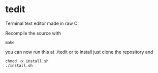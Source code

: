 # tedit
Terminal text editor made in raw C. 

Recompile the source with
```
make
```
you can now run this at ./tedit or to install just clone the repository and

```
chmod +x install.sh
./install.sh
```
